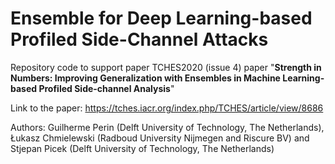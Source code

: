 # Ensemble for Deep Learning-based Profiled Side-Channel Attacks
Repository code to support paper TCHES2020 (issue 4) paper "__Strength in Numbers: Improving Generalization with Ensembles in Machine Learning-based Profiled Side-channel Analysis__"

Link to the paper: https://tches.iacr.org/index.php/TCHES/article/view/8686

Authors: Guilherme Perin (Delft University of Technology, The Netherlands), Łukasz Chmielewski (Radboud University Nijmegen and Riscure BV) and Stjepan Picek (Delft University of Technology, The Netherlands)
